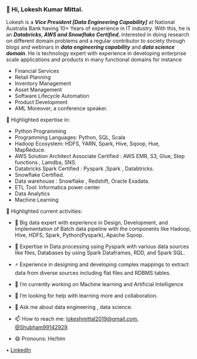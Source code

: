### 👋 Hi, Lokesh Kumar Mittal.

Lokesh is a ***Vice President [Data Engineering Capability]*** at National Australia Bank having 10+ Years of experience in IT industry. With this, he is an ***Databricks, AWS and Snowflake Certified***, interested in doing research on different domain problems and a regular contributor to society through blogs and webinars in ***data engineering capability*** and ***data science domain***. He is technology expert with experience in developing enterprise scale applications and products in many functional domains for instance 
- Financial Services 
- Retail Planning
- Inventory Management
- Asset Management
- Software Lifecycle Automation
- Product Development
- AML 
 Moreover, a conference speaker.
  

📌 Highlighted expertise in:
- Python Programming
- Programming Languages: Python, SQL, Scala
- Hadoop Ecosystem: HDFS, YARN, Spark, Hive, Sqoop, Hue, MapReduce.
- AWS Solution Architect Associate Certified : AWS EMR, S3, Glue, Step functions , Lamdba, SNS.
- Databricks Spark Certified : Pyspark ,Spark , Databtricks. 
- Snowflake Certified.
- Data warehouse : Snowflake , Redshift, Oracle Exadata.
- ETL Tool: Informatica power center
- Data Analytics
- Machine Learning


📌 Highlighted current activities:
- 🌱 Big data expert with experience in Design, Development, and Implementation of Batch data pipeline with the components like Hadoop, Hive, HDFS, Spark, Python(Pyspark),        Apache Sqoop.
- 👯 Expertise in Data processing using Pyspark with various data sources like files, Databases by using Spark Dataframes, RDD, and Spark SQL.
- ⚡ Experience in designing and developing complex mappings to extract data from diverse sources including flat files and RDBMS tables.

- 🔭 I’m currently working on Machine learning and Artificial Intelligence
- 🤔 I’m looking for help with learning more and collaboration.
- 💬 Ask me about data engineering , data science.
- 📫 How to reach me: [lokeshmittal2019@gmail.com](lokeshmittal2019@gmail.com), [@Shubham99142929](https://twitter.com/Shubham99142929).
- 😄 Pronouns: He/him


 • [LinkedIn](https://www.linkedin.com/in/lokesh-mittal-402ba751/) 

